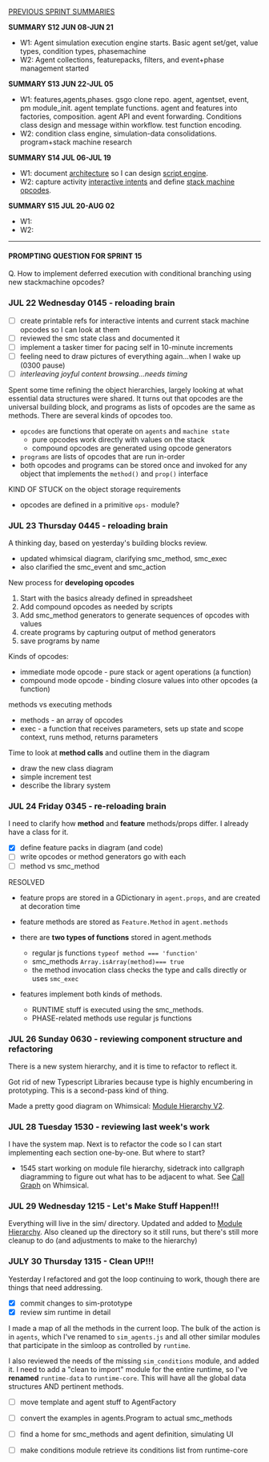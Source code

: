 [PREVIOUS SPRINT SUMMARIES](00-dev-archives/sprint-summaries.md)

**SUMMARY S12 JUN 08-JUN 21**

* W1: Agent simulation execution engine starts. Basic agent set/get, value types, condition types, phasemachine
* W2: Agent collections, featurepacks, filters, and event+phase management started

**SUMMARY S13 JUN 22-JUL 05**

* W1: features,agents,phases. gsgo clone repo. agent, agentset, event, pm module_init. agent template functions. agent and features into factories, composition. agent API and event forwarding. Conditions class design and message within workflow. test function encoding. 
* W2:  condition class engine, simulation-data consolidations. program+stack machine research

**SUMMARY S14 JUL 06-JUL 19**

* W1: document [architecture](https://whimsical.com/Hd6ztovsXEV4DGZeja1BTB) so I can design [script engine](https://whimsical.com/N9br22U6RWCJAqSiNEHkGG).
* W2: capture activity [interactive intents](https://docs.google.com/document/d/15_z_fw7Lp0qwFL_wPGhRSvNs4DiLxf0yoGR6JFmZdpA/edit) and define [stack machine opcodes](https://docs.google.com/spreadsheets/d/1jLPHsRAsP65oHNrtxJOpEgP6zbS1xERLEz9B0SC5CTo/edit#gid=934723724).

**SUMMARY S15 JUL 20-AUG 02**

* W1: 
* W2: 

---

#### PROMPTING QUESTION FOR SPRINT 15

Q. How to implement deferred execution with conditional branching using new stackmachine opcodes?

### JUL 22 Wednesday 0145 - reloading brain

* [ ] create printable refs for interactive intents and current stack machine opcodes so I can look at them
* [ ] reviewed the smc state class and documented it
* [ ] implement a tasker timer for pacing self in 10-minute increments
* [ ] feeling need to draw pictures of everything again...when I wake up (0300 pause)
* [ ] *interleaving joyful content browsing...needs timing*

Spent some time refining the object hierarchies, largely looking at what essential data structures were shared. It turns out  that opcodes are the universal building block, and programs as lists of opcodes are the same as methods. There are several kinds of opcodes too. 

* `opcodes` are functions that operate on `agents` and `machine state`
  * pure opcodes work directly with values on the stack
  * compound opcodes are generated using opcode generators
* `programs` are lists of opcodes that are run in-order
* both opcodes and programs can be stored once and invoked for any object that implements the `method()` and `prop()` interface

KIND OF STUCK on the object storage requirements

* opcodes are defined in a primitive `ops-` module?



### JUL 23 Thursday 0445 - reloading brain

A thinking day, based on yesterday's building blocks review. 

* updated whimsical diagram, clarifying smc_method, smc_exec
* also clarified the smc_event and smc_action

New process for **developing opcodes**

1. Start with the basics already defined in spreadsheet
2. Add compound opcodes as needed by scripts
3. Add smc_method generators to generate sequences of opcodes with values
4. create programs by capturing output of method generators
5. save programs by name

Kinds of opcodes: 

* immediate mode opcode - pure stack or agent operations (a function)
* compound mode opcode - binding closure values into other opcodes (a function)

methods vs executing methods

* methods - an array of opcodes
* exec - a function that receives parameters, sets up state and scope context, runs method, returns parameters

Time to look at **method calls** and outline them in the diagram

* draw the new class diagram
* simple increment test
* describe the library system

### JUL 24 Friday 0345 - re-reloading brain

I need to clarify how **method** and **feature** methods/props differ. I already have a class for it.

* [x] define feature packs in diagram (and code)
* [ ] write opcodes or method generators go with each
* [ ] method vs smc_method

RESOLVED

* feature props are stored in a GDictionary in `agent.props`, and are created at decoration time

* feature methods are stored as `Feature.Method` in `agent.methods`

* there are **two types of functions** stored in agent.methods

  * regular js functions  `typeof method === 'function'`
  * smc_methods `Array.isArray(method)=== true`
  * the method invocation class checks the type and calls directly or uses `smc_exec`

* features implement both kinds of methods. 

  * RUNTIME stuff is executed using the smc_methods.
  * PHASE-related methods use regular js functions

### JUL 26 Sunday 0630 - reviewing component structure and refactoring

There is a new system hierarchy, and it is time to refactor to reflect it.

Got rid of new Typescript Libraries because type is highly encumbering in prototyping. This is a second-pass kind of thing.

Made a pretty good diagram on Whimsical: [Module Hierarchy V2](https://whimsical.com/BTfD5QmAszjsfWmA8uHy1s).

### JUL 28 Tuesday 1530 - reviewing last week's work

I have the system map. Next is to refactor the code so I can start implementing each section one-by-one. But where to start?

*  1545 start working on module file hierarchy, sidetrack into callgraph diagramming to figure out what has to be adjacent to what. See [Call Graph](https://whimsical.com/3VUjwb6zxn1FkRYUtFmwZ4) on Whimsical.

### JUL 29 Wednesday 1215 - Let's Make Stuff Happen!!!

Everything will live in the sim/ directory. Updated and added to [Module Hierarchy](https://whimsical.com/BTfD5QmAszjsfWmA8uHy1s). Also cleaned up the directory so it still runs, but there's still more cleanup to do (and adjustments to make to the hierarchy)

### JULY 30 Thursday 1315 - Clean UP!!!

Yesterday I refactored and got the loop continuing to work, though there are things that need addressing. 

* [x] commit changes to sim-prototype
* [x] review sim runtime in detail

I made a map of all the methods in the current loop. The bulk of the action is in `agents`, which I've renamed to `sim_agents.js` and all other similar modules that participate in the simloop as controlled by `runtime`. 

I also reviewed the needs of the missing `sim_conditions` module, and added it. I need to add a "clean to import" module for the entire runtime, so I've **renamed** `runtime-data` to `runtime-core`. This will have all the global data structures AND pertinent methods.

* [ ] move template and agent stuff to AgentFactory
* [ ] convert the examples in agents.Program to actual smc_methods
* [ ] find a home for smc_methods and agent definition, simulating UI
* [ ] make conditions module retrieve its conditions list from runtime-core





